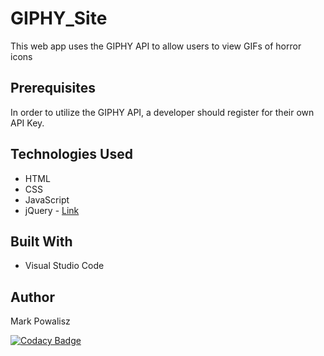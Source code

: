 # GIPHY_Site

This web app uses the GIPHY API to allow users to view GIFs of horror icons

## Prerequisites

In order to utilize the GIPHY API, a developer should register for their own API Key.

## Technologies Used

- HTML
- CSS
- JavaScript
- jQuery - [Link](https://jquery.com)

## Built With

- Visual Studio Code

## Author

Mark Powalisz

[![Codacy Badge](https://api.codacy.com/project/badge/Grade/f2bd445d88c94a9186ee8c3c1a712422)](https://www.codacy.com/app/mpowalisz/GIPHY_Site?utm_source=github.com&utm_medium=referral&utm_content=mpowalisz/GIPHY_Site&utm_campaign=Badge_Grade)
